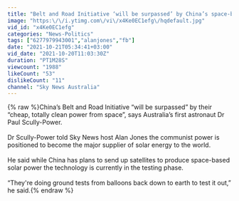 ```yaml
---
title: "Belt and Road Initiative ‘will be surpassed’ by China’s space-based solar power"
image: "https:\/\/i.ytimg.com\/vi\/x4Ke0EC1efg\/hqdefault.jpg"
vid_id: "x4Ke0EC1efg"
categories: "News-Politics"
tags: ["6277979943001","alanjones","fb"]
date: "2021-10-21T05:34:41+03:00"
vid_date: "2021-10-20T11:03:30Z"
duration: "PT1M28S"
viewcount: "1988"
likeCount: "53"
dislikeCount: "11"
channel: "Sky News Australia"
---
```

{% raw %}China’s Belt and Road Initiative “will be surpassed” by their “cheap, totally clean power from space”, says Australia’s first astronaut Dr Paul Scully-Power. <br /><br />Dr Scully-Power told Sky News host Alan Jones the communist power is positioned to become the major supplier of solar energy to the world.  <br /><br />He said while China has plans to send up satellites to produce space-based solar power the technology is currently in the testing phase. <br /><br />“They're doing ground tests from balloons back down to earth to test it out,” he said.{% endraw %}
